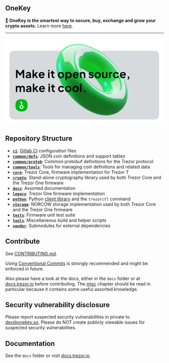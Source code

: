 ## OneKey

 **🔑 OneKey is the smartest way to secure, buy, exchange and grow your crypto assets.** Learn more [here](https://www.onekey.so/).

----

![make something people want](https://github.com/rayston92/graph_bed/blob/edc43bc1cd6ce6a19f3b6c30624a4b58f6870d1f/img/github_home_bg.png?raw=true)


## Repository Structure

* **[`ci`](ci/)**: [Gitlab CI](https://gitlab.com/satoshilabs/trezor/trezor-firmware) configuration files
* **[`common/defs`](common/defs/)**: JSON coin definitions and support tables
* **[`common/protob`](common/protob/)**: Common protobuf definitions for the Trezor protocol
* **[`common/tools`](common/tools/)**: Tools for managing coin definitions and related data
* **[`core`](core/)**: Trezor Core, firmware implementation for Trezor T
* **[`crypto`](crypto/)**: Stand-alone cryptography library used by both Trezor Core and the Trezor One firmware
* **[`docs`](docs/)**: Assorted documentation
* **[`legacy`](legacy/)**: Trezor One firmware implementation
* **[`python`](python/)**: Python [client library](https://pypi.org/project/trezor) and the `trezorctl` command
* **[`storage`](storage/)**: NORCOW storage implementation used by both Trezor Core and the Trezor One firmware
* **[`tests`](tests/)**: Firmware unit test suite
* **[`tools`](tools/)**: Miscellaneous build and helper scripts
* **[`vendor`](vendor/)**: Submodules for external dependencies


## Contribute

See [CONTRIBUTING.md](docs/misc/contributing.md).

Using [Conventional Commits](COMMITS.md) is strongly recommended and might be enforced in future.

Also please have a look at the docs, either in the `docs` folder or at  [docs.trezor.io](https://docs.trezor.io) before contributing. The [misc](docs/misc/index.md) chapter should be read in particular because it contains some useful assorted knowledge.

## Security vulnerability disclosure

Please report suspected security vulnerabilities in private to [dev@onekey.so](mailto:dev@onekey.so), Please do NOT create publicly viewable issues for suspected security vulnerabilities.

## Documentation

See the `docs` folder or visit [docs.trezor.io](https://docs.trezor.io).

